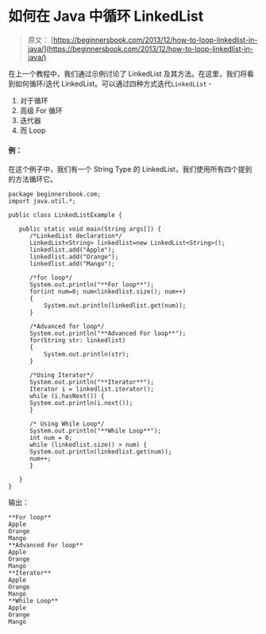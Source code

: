 # 如何在 Java 中循环 LinkedList

> 原文： [https://beginnersbook.com/2013/12/how-to-loop-linkedlist-in-java/](https://beginnersbook.com/2013/12/how-to-loop-linkedlist-in-java/)

在上一个教程中，我们通过示例讨论了 LinkedList 及其方法。在这里，我们将看到如何循环/迭代 LinkedList。可以通过四种方式迭代`LinkedList` -

1.  对于循环
2.  高级 For 循环
3.  迭代器
4.  而 Loop

#### 例：

在这个例子中，我们有一个 String Type 的 LinkedList，我们使用所有四个提到的方法循环它。

```
package beginnersbook.com;
import java.util.*;

public class LinkedListExample {

   public static void main(String args[]) {
      /*LinkedList declaration*/
      LinkedList<String> linkedlist=new LinkedList<String>();
      linkedlist.add("Apple");
      linkedlist.add("Orange");
      linkedlist.add("Mango");

      /*for loop*/
      System.out.println("**For loop**");
      for(int num=0; num<linkedlist.size(); num++)
      {
    	  System.out.println(linkedlist.get(num));
      }

      /*Advanced for loop*/
      System.out.println("**Advanced For loop**");
      for(String str: linkedlist)
      {
    	  System.out.println(str);
      }

      /*Using Iterator*/
      System.out.println("**Iterator**");
      Iterator i = linkedlist.iterator();
      while (i.hasNext()) {
	  System.out.println(i.next());
      }

      /* Using While Loop*/
      System.out.println("**While Loop**");
      int num = 0;
      while (linkedlist.size() > num) {
	  System.out.println(linkedlist.get(num));
	  num++;
      }

   }
}
```

输出：

```
**For loop**
Apple
Orange
Mango
**Advanced For loop**
Apple
Orange
Mango
**Iterator**
Apple
Orange
Mango
**While Loop**
Apple
Orange
Mango
```